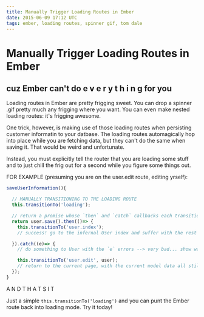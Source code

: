 ```yaml
---
title: Manually Trigger Loading Routes in Ember
date: 2015-06-09 17:12 UTC
tags: ember, loading routes, spinner gif, tom dale
---
```


# Manually Trigger Loading Routes in Ember
## cuz Ember can't do  e v e r y t h i n g  for you

Loading routes in Ember are pretty frigging sweet. You can drop a spinner .gif pretty much any frigging where you want. You can even make nested loading routes: it's frigging awesome.

One trick, however, is making use of those loading routes when persisting customer informatin to your datbase. The loading routes automagically hop into place while you are fetching data, but they can't do the same when saving it. That would be weird and unfortunate.

Instead, you must explicitly tell the router that you are loading some stuff and to just chill the frig out for a second while you figure some things out.

FOR EXAMPLE (presuming you are on the user.edit route, editing yrself):

```javascript
saveUserInformation(){

  // MANUALLY TRANSITIONING TO THE LOADING ROUTE
  this.transitionTo('loading');

  // return a promise whose `then` and `catch` callbacks each transition to an appropriate route
  return user.save().then(()=> {
    this.transitionTo('user.index');
    // success! go to the infernal User index and suffer with the rest of them!

  }).catch((e)=> {
    // do something to User with the `e` errors --> very bad... show warning/

    this.transitionTo('user.edit', user);
    // return to the current page, with the current model data all still set like WOWWW
  });
}
```

A N D   T H A T S    I T

Just a simple `this.transitionTo('loading')` and you can punt the Ember route back into loading mode. Try it today!
